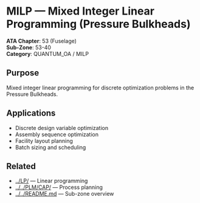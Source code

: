 # MILP — Mixed Integer Linear Programming (Pressure Bulkheads)

**ATA Chapter**: 53 (Fuselage)  
**Sub-Zone**: 53-40  
**Category**: QUANTUM_OA / MILP

## Purpose

Mixed integer linear programming for discrete optimization problems in the Pressure Bulkheads.

## Applications

- Discrete design variable optimization
- Assembly sequence optimization
- Facility layout planning
- Batch sizing and scheduling

## Related

- [../LP/](../LP/) — Linear programming
- [../../PLM/CAP/](../../PLM/CAP/) — Process planning
- [../../README.md](../../README.md) — Sub-zone overview
